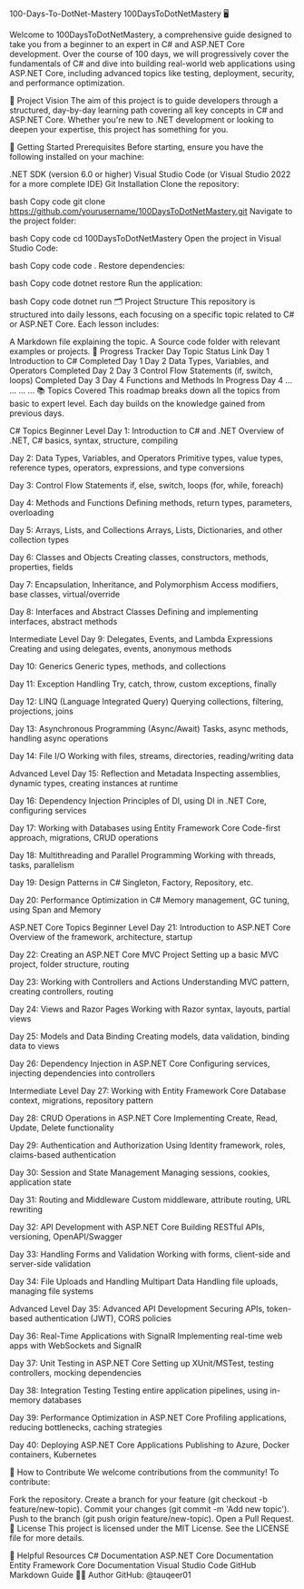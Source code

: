 100-Days-To-DotNet-Mastery
100DaysToDotNetMastery 🖥️

Welcome to 100DaysToDotNetMastery, a comprehensive guide designed to take you from a beginner to an expert in C# and ASP.NET Core development. Over the course of 100 days, we will progressively cover the fundamentals of C# and dive into building real-world web applications using ASP.NET Core, including advanced topics like testing, deployment, security, and performance optimization.

🎯 Project Vision
The aim of this project is to guide developers through a structured, day-by-day learning path covering all key concepts in C# and ASP.NET Core. Whether you're new to .NET development or looking to deepen your expertise, this project has something for you.

🚀 Getting Started
Prerequisites
Before starting, ensure you have the following installed on your machine:

.NET SDK (version 6.0 or higher)
Visual Studio Code (or Visual Studio 2022 for a more complete IDE)
Git
Installation
Clone the repository:

bash
Copy code
git clone https://github.com/yourusername/100DaysToDotNetMastery.git
Navigate to the project folder:

bash
Copy code
cd 100DaysToDotNetMastery
Open the project in Visual Studio Code:

bash
Copy code
code .
Restore dependencies:

bash
Copy code
dotnet restore
Run the application:

bash
Copy code
dotnet run
🗂️ Project Structure
This repository is structured into daily lessons, each focusing on a specific topic related to C# or ASP.NET Core. Each lesson includes:

A Markdown file explaining the topic.
A Source code folder with relevant examples or projects.
📅 Progress Tracker
Day Topic Status Link
Day 1 Introduction to C# Completed Day 1
Day 2 Data Types, Variables, and Operators Completed Day 2
Day 3 Control Flow Statements (if, switch, loops) Completed Day 3
Day 4 Functions and Methods In Progress Day 4
... ... ... ...
📚 Topics Covered
This roadmap breaks down all the topics from basic to expert level. Each day builds on the knowledge gained from previous days.

C# Topics
Beginner Level
Day 1: Introduction to C# and .NET
Overview of .NET, C# basics, syntax, structure, compiling

Day 2: Data Types, Variables, and Operators
Primitive types, value types, reference types, operators, expressions, and type conversions

Day 3: Control Flow Statements
if, else, switch, loops (for, while, foreach)

Day 4: Methods and Functions
Defining methods, return types, parameters, overloading

Day 5: Arrays, Lists, and Collections
Arrays, Lists, Dictionaries, and other collection types

Day 6: Classes and Objects
Creating classes, constructors, methods, properties, fields

Day 7: Encapsulation, Inheritance, and Polymorphism
Access modifiers, base classes, virtual/override

Day 8: Interfaces and Abstract Classes
Defining and implementing interfaces, abstract methods

Intermediate Level
Day 9: Delegates, Events, and Lambda Expressions
Creating and using delegates, events, anonymous methods

Day 10: Generics
Generic types, methods, and collections

Day 11: Exception Handling
Try, catch, throw, custom exceptions, finally

Day 12: LINQ (Language Integrated Query)
Querying collections, filtering, projections, joins

Day 13: Asynchronous Programming (Async/Await)
Tasks, async methods, handling async operations

Day 14: File I/O
Working with files, streams, directories, reading/writing data

Advanced Level
Day 15: Reflection and Metadata
Inspecting assemblies, dynamic types, creating instances at runtime

Day 16: Dependency Injection
Principles of DI, using DI in .NET Core, configuring services

Day 17: Working with Databases using Entity Framework Core
Code-first approach, migrations, CRUD operations

Day 18: Multithreading and Parallel Programming
Working with threads, tasks, parallelism

Day 19: Design Patterns in C#
Singleton, Factory, Repository, etc.

Day 20: Performance Optimization in C#
Memory management, GC tuning, using Span<T> and Memory<T>

ASP.NET Core Topics
Beginner Level
Day 21: Introduction to ASP.NET Core
Overview of the framework, architecture, startup

Day 22: Creating an ASP.NET Core MVC Project
Setting up a basic MVC project, folder structure, routing

Day 23: Working with Controllers and Actions
Understanding MVC pattern, creating controllers, routing

Day 24: Views and Razor Pages
Working with Razor syntax, layouts, partial views

Day 25: Models and Data Binding
Creating models, data validation, binding data to views

Day 26: Dependency Injection in ASP.NET Core
Configuring services, injecting dependencies into controllers

Intermediate Level
Day 27: Working with Entity Framework Core
Database context, migrations, repository pattern

Day 28: CRUD Operations in ASP.NET Core
Implementing Create, Read, Update, Delete functionality

Day 29: Authentication and Authorization
Using Identity framework, roles, claims-based authentication

Day 30: Session and State Management
Managing sessions, cookies, application state

Day 31: Routing and Middleware
Custom middleware, attribute routing, URL rewriting

Day 32: API Development with ASP.NET Core
Building RESTful APIs, versioning, OpenAPI/Swagger

Day 33: Handling Forms and Validation
Working with forms, client-side and server-side validation

Day 34: File Uploads and Handling Multipart Data
Handling file uploads, managing file systems

Advanced Level
Day 35: Advanced API Development
Securing APIs, token-based authentication (JWT), CORS policies

Day 36: Real-Time Applications with SignalR
Implementing real-time web apps with WebSockets and SignalR

Day 37: Unit Testing in ASP.NET Core
Setting up XUnit/MSTest, testing controllers, mocking dependencies

Day 38: Integration Testing
Testing entire application pipelines, using in-memory databases

Day 39: Performance Optimization in ASP.NET Core
Profiling applications, reducing bottlenecks, caching strategies

Day 40: Deploying ASP.NET Core Applications
Publishing to Azure, Docker containers, Kubernetes

🤝 How to Contribute
We welcome contributions from the community! To contribute:

Fork the repository.
Create a branch for your feature (git checkout -b feature/new-topic).
Commit your changes (git commit -m 'Add new topic').
Push to the branch (git push origin feature/new-topic).
Open a Pull Request.
📄 License
This project is licensed under the MIT License. See the LICENSE file for more details.

🔗 Helpful Resources
C# Documentation
ASP.NET Core Documentation
Entity Framework Core Documentation
Visual Studio Code
GitHub Markdown Guide
👨‍💻 Author
GitHub: @tauqeer01
